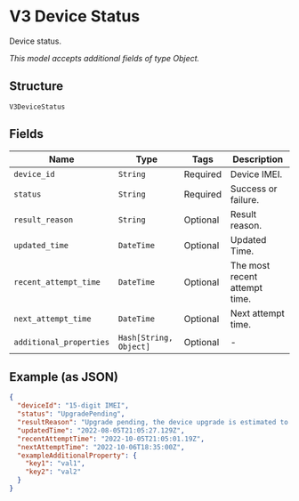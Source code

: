 
# V3 Device Status

Device status.

*This model accepts additional fields of type Object.*

## Structure

`V3DeviceStatus`

## Fields

| Name | Type | Tags | Description |
|  --- | --- | --- | --- |
| `device_id` | `String` | Required | Device IMEI. |
| `status` | `String` | Required | Success or failure. |
| `result_reason` | `String` | Optional | Result reason. |
| `updated_time` | `DateTime` | Optional | Updated Time. |
| `recent_attempt_time` | `DateTime` | Optional | The most recent attempt time. |
| `next_attempt_time` | `DateTime` | Optional | Next attempt time. |
| `additional_properties` | `Hash[String, Object]` | Optional | - |

## Example (as JSON)

```json
{
  "deviceId": "15-digit IMEI",
  "status": "UpgradePending",
  "resultReason": "Upgrade pending, the device upgrade is estimated to be scheduled for 06 Oct 22 18:05 UTC",
  "updatedTime": "2022-08-05T21:05:27.129Z",
  "recentAttemptTime": "2022-10-05T21:05:01.19Z",
  "nextAttemptTime": "2022-10-06T18:35:00Z",
  "exampleAdditionalProperty": {
    "key1": "val1",
    "key2": "val2"
  }
}
```

